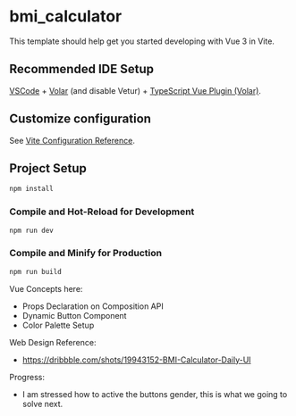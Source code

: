 # bmi_calculator

This template should help get you started developing with Vue 3 in Vite.

## Recommended IDE Setup

[VSCode](https://code.visualstudio.com/) + [Volar](https://marketplace.visualstudio.com/items?itemName=Vue.volar) (and disable Vetur) + [TypeScript Vue Plugin (Volar)](https://marketplace.visualstudio.com/items?itemName=Vue.vscode-typescript-vue-plugin).

## Customize configuration

See [Vite Configuration Reference](https://vitejs.dev/config/).

## Project Setup

```sh
npm install
```

### Compile and Hot-Reload for Development

```sh
npm run dev
```

### Compile and Minify for Production

```sh
npm run build
```

Vue Concepts here:

- Props Declaration on Composition API
- Dynamic Button Component
- Color Palette Setup

Web Design Reference:

- https://dribbble.com/shots/19943152-BMI-Calculator-Daily-UI

Progress:

- I am stressed how to active the buttons gender, this is what we going to solve next.
